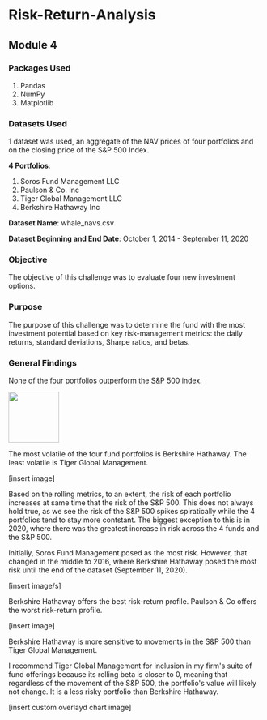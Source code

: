 # Risk-Return-Analysis
## Module 4

### Packages Used

1. Pandas
2. NumPy
3. Matplotlib

### Datasets Used

1 dataset was used, an aggregate of the NAV prices of four portfolios and on the closing price of the S&P 500 Index.

**4 Portfolios**:
1. Soros Fund Management LLC
2. Paulson & Co. Inc
3. Tiger Global Management LLC
4. Berkshire Hathaway Inc

**Dataset Name**: whale_navs.csv

**Dataset Beginning and End Date**: October 1, 2014 - September 11, 2020

### Objective

The objective of this challenge was to evaluate four new investment options.

### Purpose

The purpose of this challenge was to determine the fund with the most investment potential based on key risk-management metrics: the daily returns, standard deviations, Sharpe ratios, and betas.

### General Findings

None of the four portfolios outperform the S&P 500 index.

<img src='Cumulative_Retuns_4_Funds_Plus_SP500.png' width='100' >

The most volatile of the four fund portfolios is Berkshire Hathaway. The least volatile is Tiger Global Management.

[insert image]

Based on the rolling metrics, to an extent, the risk of each portfolio increases at same time that the risk of the S&P 500. This does not always hold true, as we see the risk of the S&P 500 spikes spiratically while the 4 portfolios tend to stay more contstant. The biggest exception to this is in 2020, where there was the greatest increase in risk across the 4 funds and the S&P 500.

Initially, Soros Fund Management posed as the most risk. However, that changed in the middle fo 2016, where Berkshire Hathaway posed the most risk until the end of the dataset (September 11, 2020).

[insert image/s]

Berkshire Hathaway offers the best risk-return profile. Paulson & Co offers the worst risk-return profile.

[insert image]

Berkshire Hathaway is more sensitive to movements in the S&P 500 than Tiger Global Management.

I recommend Tiger Global Management for inclusion in my firm's suite of fund offerings because its rolling beta is closer to 0, meaning that regardless of the movement of the S&P 500, the portfolio's value will likely not change. It is a less risky portfolio than Berkshire Hathaway.

[insert custom overlayd chart image]
